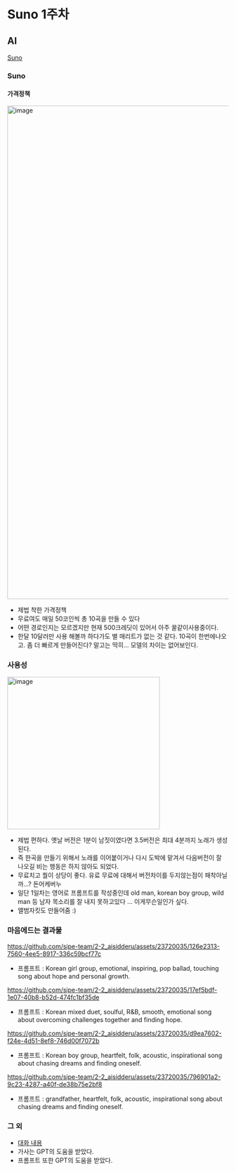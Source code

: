 # Suno 1주차

## AI
[Suno](https://suno.com/)

### Suno
#### 가격정책

<img width="1123" alt="image" src="https://github.com/sipe-team/2-2_aisidderu/assets/23720035/9d6499f2-c858-4b14-aa11-8278da826e27">

- 제법 착한 가격정책
- 무료여도 매일 50코인씩 총 10곡을 만들 수 있다
- 어떤 경로인지는 모르겠지만 현재 500크레딧이 있어서 아주 꿀같이사용중이다.
- 한달 10달러만 사용 해볼까 하다가도 별 매리트가 없는 것 같다. 10곡이 한번에나오고. 좀 더 빠르게 만들어진다? 말고는 딱히... 모델의 차이는 없어보인다.

### 사용성

<img width="347" alt="image" src="https://github.com/sipe-team/2-2_aisidderu/assets/23720035/77daf7b7-8b88-40b6-bd1c-fbdde3294ece">

- 제법 편하다. 옛날 버전은 1분이 남짓이였다면 3.5버전은 최대 4분까지 노래가 생성된다.
- 즉 한곡을 만들기 위해서 노래를 이어붙이거나 다시 도박에 맡겨서 다음버전이 잘 나오길 비는 행동은 하지 않아도 되었다.
- 무료치고 퀄이 상당이 좋다. 유료 무료에 대해서 버전차이를 두지않는점이 패착아닐까...? 돈어케버누
- 일단 1일차는 영어로 프롬프트를 작성중인데 old man, korean boy group, wild man 등 남자 목소리를 잘 내지 못하고있다 ... 이게무슨일인가 싶다.
- 앨범자킷도 만들어줌 :)

### 마음에드는 결과물 

https://github.com/sipe-team/2-2_aisidderu/assets/23720035/126e2313-7560-4ee5-8917-336c59bcf77c

- 프롬프트 : Korean girl group,  emotional,  inspiring,  pop ballad,  touching song about hope and personal growth.

https://github.com/sipe-team/2-2_aisidderu/assets/23720035/17ef5bdf-1e07-40b8-b52d-474fc1bf35de

- 프롬프트 : Korean mixed duet,  soulful,  R&B,  smooth,  emotional song about overcoming challenges together and finding hope.

https://github.com/sipe-team/2-2_aisidderu/assets/23720035/d9ea7602-f24e-4d51-8ef8-746d00f7072b

- 프롬프트 : Korean boy group,  heartfelt,  folk,  acoustic,  inspirational song about chasing dreams and finding oneself.

https://github.com/sipe-team/2-2_aisidderu/assets/23720035/796901a2-9c23-4287-a40f-de38b75e2bf8

- 프롬프트 : grandfather,  heartfelt,  folk,  acoustic,  inspirational song about chasing dreams and finding oneself.

### 그 외

- [대화 내용](https://chatgpt.com/share/b533ef5c-0d44-4ad5-9643-2699b2d86ce7)
- 가사는 GPT의 도움을 받았다.
- 프롬프트 또한 GPT의 도움을 받았다.
